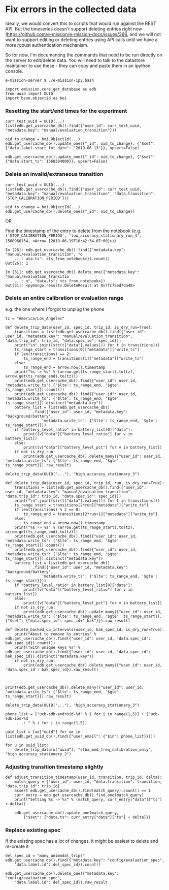 # Fix errors in the collected data

Ideally, we would convert this to scripts that would run against the REST API.
But the timeseries doesn't support deleting entries right now
(https://github.com/e-mission/e-mission-docs/issues/366, and we will not want
to support editing or deleting entries using API calls until we have a more
robust authentication mechanism.

So for now, I'm documenting the commands that need to be run directly on the
server to edit/delete data. You will need to talk to the datastore maintainer
to use these - they can copy and paste them in an ipython console.

```
e-mission-server $ ./e-mission-ipy.bash
```

```
import emission.core.get_database as edb
from uuid import UUID
import bson.objectid as boi
```

### Resetting the start/end times for the experiment

```
curr_test_uuid = UUID(...)
list(edb.get_usercache_db().find({"user_id": curr_test_uuid, "metadata.key": "manual/evaluation_transition"}))

oid_to_change = boi.ObjectId(...)
edb.get_usercache_db().update_one({"_id": oid_to_change}, {"$set": {"data.label.start_fmt_date": "2019-06-13"}}, upsert=False)

edb.get_usercache_db().update_one({"_id": oid_to_change}, {"$set": {"data.start_ts": 1560384000}}, upsert=False)
```

### Delete an invalid/extraneous transition

```
curr_test_uuid = UUID(...)
list(edb.get_usercache_db().find({"user_id": curr_test_uuid, "metadata.key": "manual/evaluation_transition", "data.transition": 'STOP_CALIBRATION_PERIOD'}))

oid_to_change = boi.ObjectId(...)
edb.get_usercache_db().delete_one({"_id": oid_to_change})
```

OR

Find the timestamp of the entry to delete from the notebook (e.g. `('STOP_CALIBRATION_PERIOD', 'low_accuracy_stationary_run_4', 1560966154, <Arrow [2019-06-19T10:42:34-07:00]>)`)

```
In [26]: edb.get_usercache_db().find({"metadata.key": "manual/evaluation_transition", "d
    ...: ata.ts": <ts_from_notebook>}).count()
Out[26]: 1

In [31]: edb.get_usercache_db().delete_one({"metadata.key": "manual/evaluation_transitio
    ...: n", "data.ts": <ts_from_notebook>})
Out[31]: <pymongo.results.DeleteResult at 0x7fc75ed7da48>
```

### Delete an entire calibration or evaluation range

e.g. the one where I forgot to unplug the phone

```
tz = "America/Los_Angeles"

def delete_trip_data(user_id, spec_id, trip_id, is_dry_run=True):
    transitions = list(edb.get_usercache_db().find({"user_id": user_id, "metadata.key": "manual/evaluation_transition", "data.trip_id": trip_id, "data.spec_id": spec_id}))
    print("\n".join([str(t["data"].values()) for t in transitions]))
    ts_range_start = transitions[0]["metadata"]["write_ts"]
    if len(transitions) == 2:
        ts_range_end = transitions[1]["metadata"]["write_ts"]
    else:
        ts_range_end = arrow.now().timestamp
    print("%s -> %s" % (arrow.get(ts_range_start).to(tz), arrow.get(ts_range_end).to(tz)))
    print(edb.get_usercache_db().find({"user_id": user_id, 'metadata.write_ts': {'$lte': ts_range_end, '$gte': ts_range_start}}).count())
    print(edb.get_usercache_db().find({"user_id": user_id, 'metadata.write_ts': {'$lte': ts_range_end, '$gte': ts_range_start}}).distinct("metadata.key"))
    battery_list = list(edb.get_usercache_db()
            .find({"user_id": user_id, "metadata.key": "background/battery",
                'metadata.write_ts': {'$lte': ts_range_end, '$gte': ts_range_start}}))
    if "battery_level_ratio" in battery_list[0]["data"]:
        print([v["data"]["battery_level_ratio"] for v in battery_list])
    else:
        print([v["data"]["battery_level_pct"] for v in battery_list])
    if not is_dry_run:
        print(edb.get_usercache_db().delete_many({"user_id": user_id, 'metadata.write_ts': {'$lte': ts_range_end, '$gte': ts_range_start}}).raw_result)

delete_trip_data(UUID("..."), "high_accuracy_stationary_3")

def delete_trip_data(user_id, spec_id, trip_id, run, is_dry_run=True):
    transitions = list(edb.get_usercache_db().find({"user_id": user_id, "metadata.key": "manual/evaluation_transition", "data.trip_id": trip_id, "data.spec_id": spec_id}))
    print("\n".join([str(t["data"].values()) for t in transitions]))
    ts_range_start = transitions[2*run]["metadata"]["write_ts"]
    if len(transitions) % 2 == 0:
        ts_range_end = transitions[2*run+1]["metadata"]["write_ts"]
    else:
        ts_range_end = arrow.now().timestamp
    print("%s -> %s" % (arrow.get(ts_range_start).to(tz), arrow.get(ts_range_end).to(tz)))
    print(edb.get_usercache_db().find({"user_id": user_id, 'metadata.write_ts': {'$lte': ts_range_end, '$gte': ts_range_start}}).count())
    print(edb.get_usercache_db().find({"user_id": user_id, 'metadata.write_ts': {'$lte': ts_range_end, '$gte': ts_range_start}}).distinct("metadata.key"))
    battery_list = list(edb.get_usercache_db()
            .find({"user_id": user_id, "metadata.key": "background/battery",
                'metadata.write_ts': {'$lte': ts_range_end, '$gte': ts_range_start}}))
    if "battery_level_ratio" in battery_list[0]["data"]:
        print([v["data"]["battery_level_ratio"] for v in battery_list])
    else:
        print([v["data"]["battery_level_pct"] for v in battery_list])
    if not is_dry_run:
        print(edb.get_usercache_db().update_many({"user_id": user_id, 'metadata.write_ts': {'$lte': ts_range_end, '$gte': ts_range_start}}, {"$set": {"data.spec_id": spec_id+"_bak"}}).raw_result)

def delete_backed_up_intervals(user_id, bak_spec_id, is_dry_run=True):
    print("About to remove %s entries" % edb.get_usercache_db().find({"user_id": user_id, 'data.spec_id': bak_spec_id}).count())
    print("with unique keys %s" % edb.get_usercache_db().find({"user_id": user_id, 'data.spec_id': bak_spec_id}).distinct("metadata.key"))
    if not is_dry_run:
        print(edb.get_usercache_db().delete_many({"user_id": user_id, 'data.spec_id': bak_spec_id}).raw_result)



print(edb.get_usercache_db().delete_many({"user_id": user_id, 'metadata.write_ts': {'$lte': ts_range_end, '$gte': ts_range_start}}).raw_result)

delete_trip_data(UUID("..."), "high_accuracy_stationary_3")

phone_list = ["ucb-sdb-android-%d" % i for i in range(1,5)] + ["ucb-sdb-ios-%d
     ...: " % i for i in range(1,5)]

uuid_list = [ue["uuid"] for ue in list(edb.get_uuid_db().find({"user_email": {"$in": phone_list}}))]

for u in uuid_list:
    delete_trip_data(u["uuid"], "sfba_med_freq_calibration_only", "high_accuracy_stationary_2")
```

### Adjusting transition timestamp slightly

```
def adjust_transition_timestamp(user_id, transition, trip_id, delta):
    match_query = {"user_id": user_id, "data.transition": transition, "data.trip_id": trip_id}
    assert edb.get_usercache_db().find(match_query).count() == 1
    curr_entry = edb.get_usercache_db().find_one(match_query)
    print("Setting %s -> %s" % (match_query, curr_entry["data"]["ts"] + delta))

    edb.get_usercache_db().update_one(match_query,
        {"$set": {"data.ts": curr_entry["data"]["ts"] + delta}})

```

### Replace existing spec

If the existing spec has a lot of changes, it might be easiest to delete and
re-create it

```
del_spec_id = "many_unimodal_trips"
edb.get_usercache_db().find({"metadata.key": "config/evaluation_spec",
    "data.label.id": del_spec_id}).count()

edb.get_usercache_db().delete_one({"metadata.key": "config/evaluation_spec",
    "data.label.id": del_spec_id}).raw_result
```

